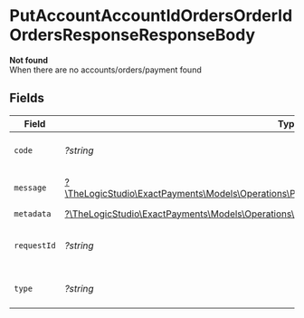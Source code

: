 # PutAccountAccountIdOrdersOrderIdOrdersResponseResponseBody

**Not found**\
When there are no accounts/orders/payment found



## Fields

| Field                                                                                                                                                                      | Type                                                                                                                                                                       | Required                                                                                                                                                                   | Description                                                                                                                                                                | Example                                                                                                                                                                    |
| -------------------------------------------------------------------------------------------------------------------------------------------------------------------------- | -------------------------------------------------------------------------------------------------------------------------------------------------------------------------- | -------------------------------------------------------------------------------------------------------------------------------------------------------------------------- | -------------------------------------------------------------------------------------------------------------------------------------------------------------------------- | -------------------------------------------------------------------------------------------------------------------------------------------------------------------------- |
| `code`                                                                                                                                                                     | *?string*                                                                                                                                                                  | :heavy_minus_sign:                                                                                                                                                         | Code of the api error.                                                                                                                                                     | order-validation-error                                                                                                                                                     |
| `message`                                                                                                                                                                  | [?\TheLogicStudio\ExactPayments\Models\Operations\PutAccountAccountIdOrdersOrderIdOrdersMessage](../../Models/Operations/PutAccountAccountIdOrdersOrderIdOrdersMessage.md) | :heavy_minus_sign:                                                                                                                                                         | Message explaining the error.                                                                                                                                              |                                                                                                                                                                            |
| `metadata`                                                                                                                                                                 | [?\TheLogicStudio\ExactPayments\Models\Operations\PutAccountAccountIdOrdersOrderIdMetadata](../../Models/Operations/PutAccountAccountIdOrdersOrderIdMetadata.md)           | :heavy_minus_sign:                                                                                                                                                         | N/A                                                                                                                                                                        |                                                                                                                                                                            |
| `requestId`                                                                                                                                                                | *?string*                                                                                                                                                                  | :heavy_minus_sign:                                                                                                                                                         | Identifier of the request.                                                                                                                                                 | bcc78633-cd09-4e7d-8f3b-d593fdc1439c                                                                                                                                       |
| `type`                                                                                                                                                                     | *?string*                                                                                                                                                                  | :heavy_minus_sign:                                                                                                                                                         | Type of the external error.                                                                                                                                                | api-error                                                                                                                                                                  |